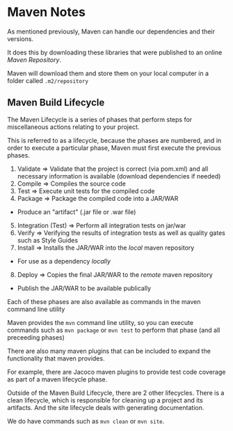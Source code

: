 # Maven Notes

As mentioned previously, Maven can handle our dependencies and their versions.

It does this by downloading these libraries that were published to an online *Maven Repository*.

Maven will download them and store them on your local computer in a folder called `.m2/repository`

## Maven Build Lifecycle

The Maven Lifecycle is a series of phases that perform steps for miscellaneous actions relating to your project.

This is referred to as a lifecycle, because the phases are numbered, and in order to execute a particular phase, Maven must first execute the previous phases.

1. Validate => Validate that the project is correct (via pom.xml) and all necessary information is available (download dependencies if needed)
2. Compile => Compiles the source code
3. Test => Execute unit tests for the compiled code
4. Package => Package the compiled code into a JAR/WAR
  - Produce an "artifact" (.jar file or .war file)
5. Integration (Test) => Perform all integration tests on jar/war
6. Verify => Verifying the results of integration tests as well as quality gates such as Style Guides
7. Install => Installs the JAR/WAR into the *local* maven repository
  - For use as a dependency *locally*
8. Deploy => Copies the final JAR/WAR to the *remote* maven repository
  - Publish the JAR/WAR to be available publically

Each of these phases are also available as commands in the maven command line utility

Maven provides the `mvn` command line utility, so you can execute commands such as
`mvn package` or `mvn test` to perform that phase (and all preceeding phases)

There are also many maven plugins that can be included to expand the functionality that maven provides.

For example, there are Jacoco maven plugins to provide test code coverage as part of a maven lifecycle phase.

Outside of the Maven Build Lifecycle, there are 2 other lifecycles. There is a clean lifecycle, which is responsible for cleaning up a project and its artifacts. And the site lifecycle deals with generating documentation.

We do have commands such as `mvn clean` or `mvn site`.
